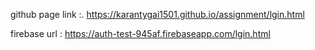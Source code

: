 github page link :.  https://karantygai1501.github.io/assignment/lgin.html

firebase url :  https://auth-test-945af.firebaseapp.com/lgin.html
